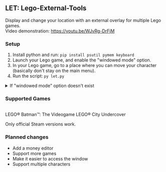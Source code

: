 ## LET: Lego-External-Tools
Display and change your location with an external overlay for multiple Lego games.  
Video demonstration: https://youtu.be/WJvRg-DrFjM

### Setup
1) Install python and run: ```pip install psutil pymem keyboard```
2) Launch your Lego game, and enable the "windowed mode" option.
3) In your Lego game, go to a place where you can move your character (basically don't stay on the main menu).
4) Run the script: ```py let.py```
<details> <summary>If "windowed mode" option doesn't exist</summary> On Steam, add the launch option "-windowed". </details>

### Supported Games
||
|-|
LEGO® Batman™: The Videogame
LEGO® City Undercover

Only official Steam versions work.

### Planned changes
- Add a money editor
- Support more games
- Make it easier to access the window
- Support multiple characters
